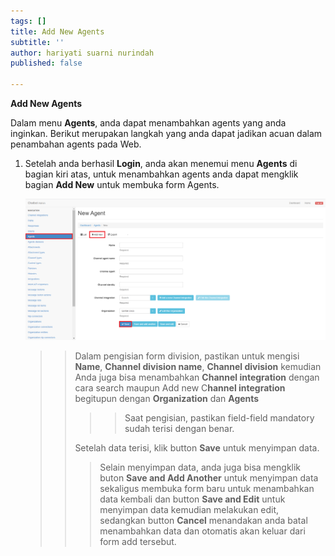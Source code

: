 ```yaml
---
tags: []
title: Add New Agents
subtitle: ''
author: hariyati suarni nurindah
published: false

---
```

**Add New Agents**

Dalam menu **Agents**, anda dapat menambahkan agents yang anda inginkan. Berikut merupakan langkah yang anda dapat jadikan acuan dalam penambahan agents pada Web.

1. Setelah anda berhasil **Login**, anda akan menemui menu **Agents** di bagian kiri atas, untuk menambahkan agents anda dapat mengklik bagian **Add New** untuk membuka form Agents.

   ![](/uploads/agents1.PNG)

   > > Dalam pengisian form division, pastikan untuk mengisi **Name**, **Channel division name**, **Channel division** kemudian Anda juga bisa menambahkan **Channel integration** dengan cara search maupun Add new C**hannel integration** begitupun dengan **Organization** dan **Agents**
   > >
   > > > > Saat pengisian, pastikan field-field mandatory sudah terisi dengan benar.
   > >
   > > Setelah data terisi, klik button **Save** untuk menyimpan data.
   > >
   > > > Selain menyimpan data, anda juga bisa mengklik buton **Save and Add Another** untuk menyimpan data sekaligus membuka form baru untuk menambahkan data kembali dan button **Save and Edit** untuk menyimpan data kemudian melakukan edit, sedangkan button **Cancel** menandakan anda batal menambahkan data dan otomatis akan keluar dari form add tersebut.